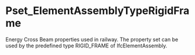 # Pset_ElementAssemblyTypeRigidFrame

Energy Cross Beam properties used in railway. The property set can be used by the predefined type RIGID_FRAME of IfcElementAssembly.<!-- end of definition -->
